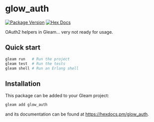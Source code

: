 # glow_auth

[![Package Version](https://img.shields.io/hexpm/v/glow_auth)](https://hex.pm/packages/glow_auth)
[![Hex Docs](https://img.shields.io/badge/hex-docs-ffaff3)](https://hexdocs.pm/glow_auth/)

OAuth2 helpers in Gleam... very not ready for usage.

## Quick start

```sh
gleam run   # Run the project
gleam test  # Run the tests
gleam shell # Run an Erlang shell
```

## Installation

This package can be added to your Gleam project:

```sh
gleam add glow_auth
```

and its documentation can be found at <https://hexdocs.pm/glow_auth>.
